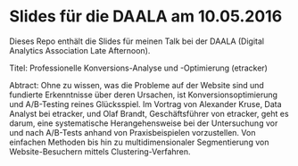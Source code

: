 # Slides für die DAALA am 10.05.2016
Dieses Repo enthält die Slides für meinen Talk bei der DAALA (Digital Analytics Association Late Afternoon).

Titel: Professionelle Konversions-Analyse und -Optimierung (etracker) 

Abtract: Ohne zu wissen, was die Probleme auf der Website sind und fundierte Erkenntnisse über deren Ursachen, ist Konversionsoptimierung und A/B-Testing reines Glücksspiel. Im Vortrag von Alexander Kruse, Data Analyst bei etracker, und Olaf Brandt, Geschäftsführer von etracker, geht es darum, eine systematische Herangehensweise bei der Untersuchung vor und nach A/B-Tests anhand von Praxisbeispielen vorzustellen. Von einfachen Methoden bis hin zu multidimensionaler Segmentierung von Website-Besuchern mittels Clustering-Verfahren.
